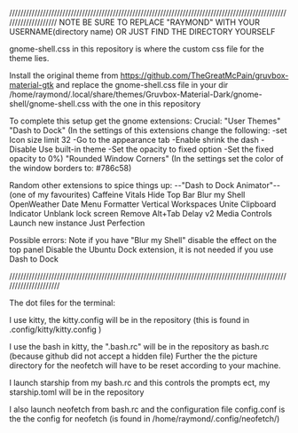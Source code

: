 ////////////////////////////////////////////////////////////////////////////////////////////////////////////////////
NOTE BE SURE TO REPLACE "RAYMOND" WITH YOUR USERNAME(directory name) OR JUST FIND THE DIRECTORY YOURSELF 

gnome-shell.css in this repository is where the custom css file for the theme lies.

Install the original theme from https://github.com/TheGreatMcPain/gruvbox-material-gtk
and replace the gnome-shell.css file in your dir 
/home/raymond/.local/share/themes/Gruvbox-Material-Dark/gnome-shell/gnome-shell.css with the one in this repository 


To complete this setup get the gnome extensions:
Crucial:
"User Themes"
"Dash to Dock" (In the settings of this extensions change the following:
			  -set Icon size limit 32
			  -Go to the appearance tab 
			  -Enable shrink the dash
			  -Disable Use built-in theme
			  -Set the opacity to fixed option 
			  -Set the fixed opacity to 0%)
"Rounded Window Corners" (In the settings set the color of the window borders to: #786c58) 

Random other extensions to spice things up: 
--"Dash to Dock Animator"-- (one of my favourites)
Caffeine
Vitals 
Hide Top Bar
Blur my Shell
OpenWeather
Date Menu Formatter
Vertical Workspaces
Unite
Clipboard Indicator
Unblank lock screen
Remove Alt+Tab Delay v2
Media Controls
Launch new instance
Just Perfection
 
Possible errors: 
Note if you have "Blur my Shell" disable the effect on the top panel 
Disable the Ubuntu Dock extension, it is not needed if you use Dash to Dock


/////////////////////////////////////////////////////////////////////////////////////////////////////////////////////

The dot files for the terminal: 

I use kitty, the kitty.config will be in the repository (this is found in .config/kitty/kitty.config ) 

I use the bash in kitty, the ".bash.rc" will be in the repository as bash.rc (because github did not accept a hidden file)
Further the the picture directory for the neofetch will have to be reset according to your machine. 

I launch starship from my bash.rc and this controls the prompts ect, my starship.toml will be in the repository 

I also launch neofetch from bash.rc and the configuration file config.conf is the the config for neofetch (is found in 
/home/raymond/.config/neofetch/)


